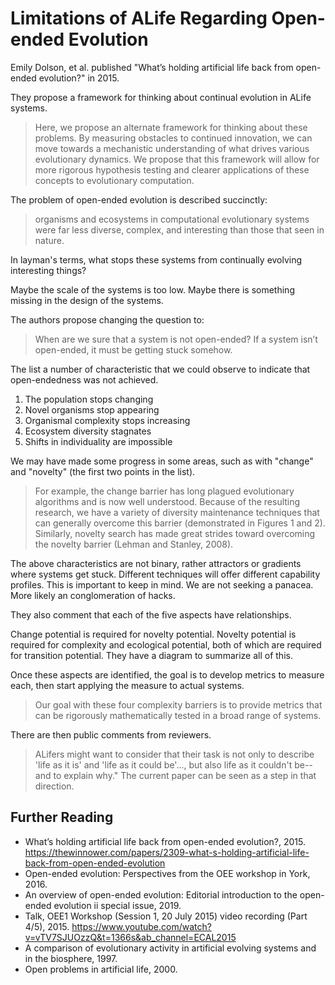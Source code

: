 # Limitations of ALife Regarding Open-ended Evolution

Emily Dolson, et al. published "What’s holding artificial life back from open-ended evolution?" in 2015.

They propose a framework for thinking about continual evolution in ALife systems.

> Here, we propose an alternate framework for thinking about these problems. By measuring obstacles to continued innovation, we can move towards a mechanistic understanding of what drives various evolutionary dynamics. We propose that this framework will allow for more rigorous hypothesis testing and clearer applications of these concepts to evolutionary computation.

The problem of open-ended evolution is described succinctly:

> organisms and ecosystems in computational evolutionary systems were far less diverse, complex, and interesting than those that seen in nature.

In layman's terms, what stops these systems from continually evolving interesting things?

Maybe the scale of the systems is too low. Maybe there is something missing in the design of the systems.

The authors propose changing the question to:

> When are we sure that a system is not open-ended? If a system isn’t open-ended, it must be getting stuck somehow.

The list a number of characteristic that we could observe to indicate that open-endedness was not achieved.

1. The population stops changing
2. Novel organisms stop appearing
3. Organismal complexity stops increasing
4. Ecosystem diversity stagnates
5. Shifts in individuality are impossible

We may have made some progress in some areas, such as with "change" and "novelty" (the first two points in the list).

> For example, the change barrier has long plagued evolutionary algorithms and is now well understood. Because of the resulting research, we have a variety of diversity maintenance techniques that can generally overcome this barrier (demonstrated in Figures 1 and 2). Similarly, novelty search has made great strides toward overcoming the novelty barrier (Lehman and Stanley, 2008).

The above characteristics are not binary, rather attractors or gradients where systems get stuck. Different techniques will offer different capability profiles. This is important to keep in mind. We are not seeking a panacea. More likely an conglomeration of hacks.

They also comment that each of the five aspects have relationships.

Change potential is required for novelty potential. Novelty potential is required for complexity and ecological potential, both of which are required for transition potential. They have a diagram to summarize all of this.

Once these aspects are identified, the goal is to develop metrics to measure each, then start applying the measure to actual systems.

> Our goal with these four complexity barriers is to provide metrics that can be rigorously mathematically tested in a broad range of systems.

There are then public comments from reviewers.

> ALifers might want to consider that their task is not only to describe 'life as it is' and 'life as it could be'..., but also life as it couldn't be--and to explain why." The current paper can be seen as a step in that direction.



## Further Reading

* What’s holding artificial life back from open-ended evolution?, 2015.
	<https://thewinnower.com/papers/2309-what-s-holding-artificial-life-back-from-open-ended-evolution>
* Open-ended evolution: Perspectives from the OEE workshop in York, 2016.
* An overview of open-ended evolution: Editorial introduction to the open-ended evolution ii special issue, 2019.
* Talk, OEE1 Workshop (Session 1, 20 July 2015) video recording (Part 4/5), 2015.
	<https://www.youtube.com/watch?v=vTV7SJUOzzQ&t=1366s&ab_channel=ECAL2015>
* A comparison of evolutionary activity in artificial evolving systems and in the biosphere, 1997.
* Open problems in artificial life, 2000.

